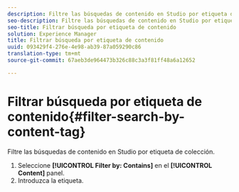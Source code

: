 ```yaml
---
description: Filtre las búsquedas de contenido en Studio por etiqueta de colección.
seo-description: Filtre las búsquedas de contenido en Studio por etiqueta de colección.
seo-title: Filtrar búsqueda por etiqueta de contenido
solution: Experience Manager
title: Filtrar búsqueda por etiqueta de contenido
uuid: 093429f4-276e-4e98-ab39-87a059290c86
translation-type: tm+mt
source-git-commit: 67aeb3de964473b326c88c3a3f81ff48a6a12652

---
```



# Filtrar búsqueda por etiqueta de contenido{#filter-search-by-content-tag}

Filtre las búsquedas de contenido en Studio por etiqueta de colección.

1. Seleccione **[!UICONTROL Filter by: Contains]** en el **[!UICONTROL Content]** panel.
1. Introduzca la etiqueta.
